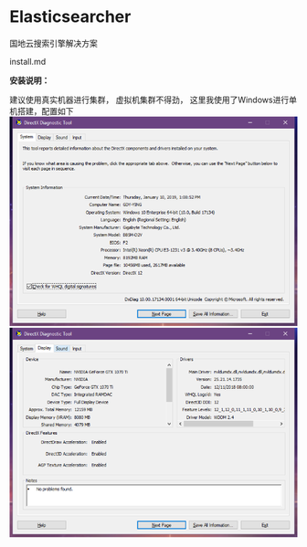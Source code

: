 # Elasticsearcher
国地云搜索引擎解决方案

install.md

**安装说明：** 

建议使用真实机器进行集群， 虚拟机集群不得劲，
这里我使用了Windows进行单机搭建，配置如下
![](images/机器配置-System.png)
![](images/机器配置-Display.png)

